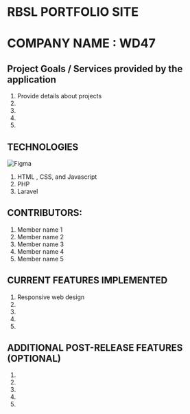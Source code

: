 # RBSL PORTFOLIO SITE

# COMPANY NAME : WD47

## Project Goals / Services provided by the application

1. Provide details about projects 
2.
3.
4.
5.

## TECHNOLOGIES

![Figma](https://img.shields.io/badge/figma-%23F24E1E.svg?style=for-the-badge&logo=figma&logoColor=white)

1. HTML , CSS, and Javascript
2. PHP
3. Laravel

## CONTRIBUTORS:

1. Member name 1
2. Member name 2
3. Member name 3
4. Member name 4
5. Member name 5

## CURRENT FEATURES IMPLEMENTED

1. Responsive web design
2.
3.
4.
5.

## ADDITIONAL POST-RELEASE FEATURES (OPTIONAL)

1.
2.
3.
4.
5.





